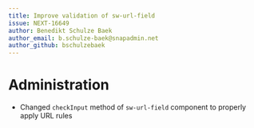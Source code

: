 ```yaml
---
title: Improve validation of sw-url-field
issue: NEXT-16649
author: Benedikt Schulze Baek
author_email: b.schulze-baek@snapadmin.net
author_github: bschulzebaek
---
```

# Administration
* Changed `checkInput` method of `sw-url-field` component to properly apply URL rules

